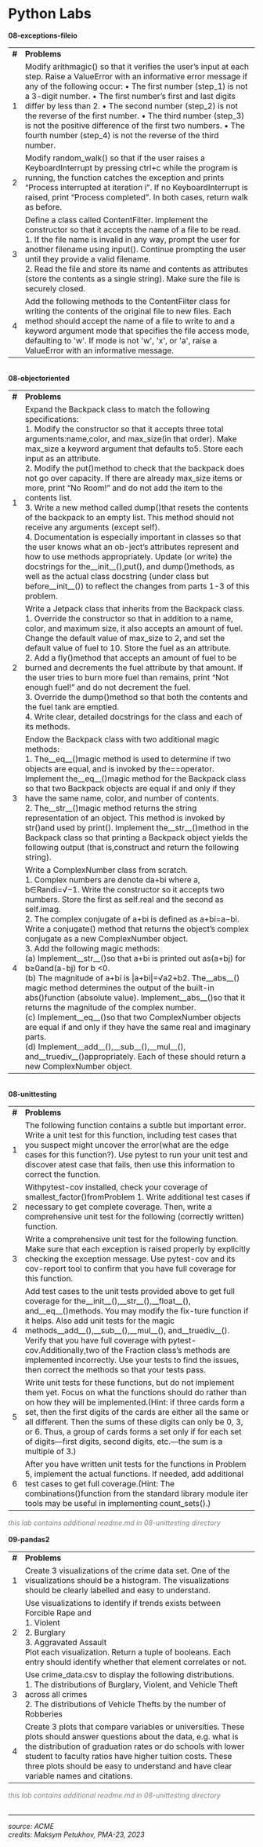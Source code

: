 <h1>Python Labs</h1>
<b>08-exceptions-fileio</b>
<table>
<tr>
<td><b>#</b></td>
<td><b>Problems</b></td>
</tr>
<td>
1</td>
<td>
Modify arithmagic() so that it verifies the user’s input at each step. Raise a ValueError with an informative error message if any of the following occur:
• The first number (step_1) is not a 3-digit number.
• The first number’s first and last digits differ by less than 2.
• The second number (step_2) is not the reverse of the first number.
• The third number (step_3) is not the positive difference of the first two numbers. • The fourth number (step_4) is not the reverse of the third number.
</td>
<tr>
<td>2</td>
<td>
Modify random_walk() so that if the user raises a KeyboardInterrupt by pressing ctrl+c while the program is running, the function catches the exception and prints “Process interrupted at iteration i”. If no KeyboardInterrupt is raised, print “Process completed”. In both cases, return walk as before.
</td>
</tr>
<tr>
<td>3</td>
<td>Define a class called ContentFilter. Implement the constructor so that it accepts the name of a file to be read. <br> 1. If the file name is invalid in any way, prompt the user for another filename using input(). Continue prompting the user until they provide a valid filename. <br> 2. Read the file and store its name and contents as attributes (store the contents as a single string). Make sure the file is securely closed.</td>
</tr>
<tr>
<td>4</td>
<td>Add the following methods to the ContentFilter class for writing the contents of the original file to new files. Each method should accept the name of a file to write to and a keyword argument mode that specifies the file access mode, defaulting to 'w'. If mode is not 'w', 'x', or 'a', raise a ValueError with an informative message.</td>
</tr>
</table>
<br>
<b>08-objectoriented</b>
<table>
<tr>
<td><b>#</b></td>
<td><b>Problems</b></td>
</tr>
<td>
1</td>
<td>
Expand the Backpack class to match the following specifications:
<br>1. Modify the constructor so that it accepts three total arguments:name,color, and max_size(in that order). Make max_size a keyword argument that defaults to5. Store each input as an attribute.
<br>2. Modify the put()method to check that the backpack does not go over capacity. If there are already max_size items or more, print “No Room!” and do not add the item to the contents list.
<br>3. Write a new method called dump()that resets the contents of the backpack to an empty list. This method should not receive any arguments (except self).
<br>4. Documentation is especially important in classes so that the user knows what an ob-ject’s attributes represent and how to use methods appropriately. Update (or write) the docstrings for the__init__(),put(), and dump()methods, as well as the actual class docstring (under class but before__init__()) to reflect the changes from parts 1-3 of this problem.
</td>
<tr>
<td>2</td>
<td>
Write a Jetpack class that inherits from the Backpack class.
<br>1. Override the constructor so that in addition to a name, color, and maximum size, it also accepts an amount of fuel. Change the default value of max_size to 2, and set the default value of fuel to 10. Store the fuel as an attribute.
<br>2. Add a fly()method that accepts an amount of fuel to be burned and decrements the fuel attribute by that amount. If the user tries to burn more fuel than remains, print “Not enough fuel!” and do not decrement the fuel.
<br>3. Override the dump()method so that both the contents and the fuel tank are emptied.
<br>4. Write clear, detailed docstrings for the class and each of its methods.
</td>
</tr>
<tr>
<td>3</td>
<td>
Endow the Backpack class with two additional magic methods:
<br>1. The__eq__()magic method is used to determine if two objects are equal, and is invoked by the==operator. Implement the__eq__()magic method for the Backpack class so that two Backpack objects are equal if and only if they have the same name, color, and number of contents.
<br>2. The__str__()magic method returns the string representation of an object. This method is invoked by str()and used by print().  Implement the__str__()method in the Backpack class so that printing a Backpack object yields the following output (that is,construct and return the following string).
</td>
</tr>
<tr>
<td>4</td>
<td>
Write a ComplexNumber class from scratch.
<br>1. Complex numbers are denote da+bi where a, b∈Randi=√−1. Write the constructor so it accepts two numbers. Store the first as self.real and the second as self.imag.
<br>2. The complex conjugate of a+bi is defined as a+bi=a−bi. Write a conjugate() method that returns the object’s complex conjugate as a new ComplexNumber object.
<br>3. Add the following magic methods:
<br>(a) Implement__str__()so that a+bi is printed out as(a+bj) for b≥0and(a-bj) for b <0.
<br>(b) The magnitude of a+bi is |a+bi|=√a2+b2. The__abs__() magic method determines the output of the built-in abs()function (absolute value). Implement__abs__()so that it returns the magnitude of the complex number.
<br>(c) Implement__eq__()so that two ComplexNumber objects are equal if and only if they have the same real and imaginary parts.
<br>(d) Implement__add__(),__sub__(),__mul__(), and__truediv__()appropriately. Each of these should return a new ComplexNumber object.
</td>
</tr>
</table>
<br>
<b>08-unittesting</b>
<table>
<tr>
<td><b>#</b></td>
<td><b>Problems</b></td>
</tr>
<td>
1</td>
<td>
The following function contains a subtle but important error.<br>
Write a unit test for this function, including test cases that you suspect might uncover the error(what are the edge cases for this function?). Use pytest to run your unit test and discover atest case that fails, then use this information to correct the function.
</td>
<tr>
<td>2</td>
<td>
Withpytest-cov installed, check your coverage of smallest_factor()fromProblem 1. Write additional test cases if necessary to get complete coverage. Then, write a comprehensive unit test for the following (correctly written) function.
</td>
</tr>
<tr>
<td>3</td>
<td>
Write a comprehensive unit test for the following function. Make sure that each exception is raised properly by explicitly checking the exception message. Use pytest-cov and its cov-report tool to confirm that you have full coverage for this function.
</td>
</tr>
<tr>
<td>4</td>
<td>
Add test cases to the unit tests provided above to get full coverage for the__init__(),__str__(),__float__(), and__eq__()methods.  You may modify the fix-ture function if it helps. Also add unit tests for the magic methods__add__(),__sub__(),__mul__(), and__truediv__(). Verify that you have full coverage with pytest-cov.Additionally,two of the Fraction class’s methods are implemented incorrectly. Use your tests to find the issues, then correct the methods so that your tests pass.
</td>
</tr>
<tr>
<td>5</td>
<td>
Write unit tests for these functions, but do not implement them yet. Focus on what the functions should do rather than on how they will be implemented.(Hint: if three cards form a set, then the first digits of the cards are either all the same or all different. Then the sums of these digits can only be 0, 3, or 6. Thus, a group of cards forms a set only if for each set of digits—first digits, second digits, etc.—the sum is a multiple of 3.)
</td>
</tr>
<tr>
<td>6</td>
<td>
After you have written unit tests for the functions in Problem 5, implement the actual functions. If needed, add additional test cases to get full coverage.(Hint: The combinations()function from the standard library module iter tools may be useful in implementing count_sets().)
</td>
</tr>
</table>
<i style="color: rgb(128,128,128)">this lab contains additional readme.md in 08-unittesting directory</i>
<br><br>
<b>09-pandas2</b>
<table>
<tr>
<td><b>#</b></td>
<td><b>Problems</b></td>
</tr>
<td>
1</td>
<td>
Create 3 visualizations of the crime data set. One of the visualizations should be a histogram. The visualizations should be clearly labelled and easy to understand.
</td>
<tr>
<td>2</td>
<td>
Use visualizations to identify if trends exists between Forcible Rape and
<br>1. Violent
<br>2. Burglary
<br>3. Aggravated Assault<br>
Plot each visualization. Return a tuple of booleans. Each entry should identify whether that element correlates or not.
</td>
</tr>
<tr>
<td>3</td>
<td>
Use crime_data.csv to display the following distributions.
<br>1. The distributions of Burglary, Violent, and Vehicle Theft across all crimes 
<br>2. The distributions of Vehicle Thefts by the number of Robberies
</td>
</tr>
<tr>
<td>4</td>
<td>
Create 3 plots that compare variables or universities. These plots should answer questions about the data, e.g. what is the distribution of graduation rates or do schools with lower student to faculty ratios have higher tuition costs. These three plots should be easy to understand and have clear variable names and citations.
</td>
</tr>
</table>
<i style="color: rgb(128,128,128)">this lab contains additional readme.md in 08-unittesting directory</i>
<br><br>
<hr>
<i>source: ACME</i><br>
<i>credits: Maksym Petukhov, PMA-23, 2023</i>
